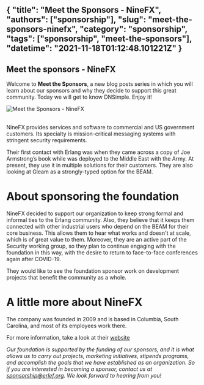{
  "title": "Meet the Sponsors - NineFX",
  "authors": ["sponsorship"],
  "slug": "meet-the-sponsors-ninefx",
  "category": "sponsorship",
  "tags": ["sponsorship", "meet-the-sponsors"],
  "datetime": "2021-11-18T01:12:48.101221Z"
}
---
Meet the sponsors - NineFX
---

Welcome to **Meet the Sponsors**, a new blog posts series in which you will learn about our sponsors and why they decide to support this great community. Today we will get to know DNSimple. 
Enjoy it!

<img src="/images/meet-the-sponsors/ninefx.png" class="img-fluid" alt="Meet the Sponsors - NineFX"/>

<br/>
<br/>

NineFX provides services and software to commercial and US government customers. Its specialty is mission-critical messaging systems with stringent security requirements.

Their first contact with Erlang was when they came across a copy of Joe Armstrong’s book while was deployed to the Middle East with the Army. At present, they use it in multiple solutions for their customers. 
They are also looking at Gleam as a strongly-typed option for the BEAM.


# About sponsoring the foundation

NineFX decided to support our organization to keep strong formal and informal ties to the Erlang community. Also, they believe that it keeps them connected with other industrial users who depend on the BEAM for their core business. This allows them to hear what works and doesn't at scale, which is of great value to them.
Moreover, they are an active part of the Security working group, so they plan to continue engaging with the foundation in this way, with the desire to return to face-to-face conferences again after COVID-19.

They would like to see the foundation sponsor work on development projects that benefit the community as a whole.

# A little more about NineFX

The company was founded in 2009 and is based in Columbia, South Carolina, and most of its employees work there.


For more information, take a look at their [website](https://www.ninefx.com/)

<i>Our foundation is supported by the funding of our sponsors, and it is what allows us to carry out projects, marketing
initiatives, stipends programs, and accomplish the goals that we have established as an organization. So if you are
interested in becoming a sponsor, contact us at 
<a href="mailto:sponsorship@erlef.org">sponsorship@erlef.org</a>. We look forward to hearing from you!
</i>

<br/>
<br/>
